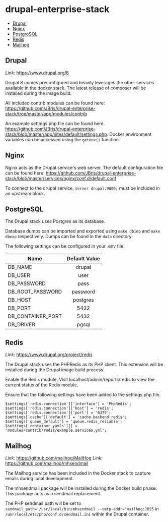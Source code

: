 # drupal-enterprise-stack

* [Drupal](#drupal)  
* [Nginx](#nginx)  
* [PostgreSQL](#postgresql)  
* [Redis](#redis)  
* [Mailhog](#mailhog)  

## Drupal <a name="drupal"/>

*Link*: https://www.drupal.org/8

Drupal 8 comes preconfigured and heavily leverages the other services available in the docker stack. The latest release of composer will be installed during the image build.

All included contrib modules can be found here: https://github.com/JBris/drupal-enterprise-stack/tree/master/app/modules/contrib

An example settings.php file can be found here. https://github.com/JBris/drupal-enterprise-stack/blob/master/app/sites/default/settings.php. Docker environment variables can be accessed using the `getenv()` function.

## Nginx <a name="nginx"/>

Nginx acts as the Drupal service's web server. The default configuration file can be found here: https://github.com/JBris/drupal-enterprise-stack/blob/master/services/nginx/conf.d/default.conf

To connect to the drupal service, `server drupal:9000;` must be included in an upstream block.

## PostgreSQL <a name="postgresql"/>

The Drupal stack uses Postgres as its database. 

Database dumps can be imported and exported using `make dbimp` and `make dbexp` respectively. Dumps can be found in the `data` directory.

The following settings can be configured in your .env file:

| Name        | Default Value           |  
| ------------- |:-------------:|  
| DB_NAME     | drupal | 
| DB_USER    | user      |    
| DB_PASSWORD | pass     |    
| DB_ROOT_PASSWORD | password     |    
| DB_HOST | postgres     |    
| DB_PORT | 5432     |    
| DB_CONTAINER_PORT | 5432     |    
| DB_DRIVER | pgsql     |    


## Redis <a name="redis"/>

*Link:* https://www.drupal.org/project/redis

The Drupal stack uses the PHPRedis as its PHP client. This extension will be installed during the Drupal image build process.

Enable the Redis module. Visit localhost/admin/reports/redis to view the current status of the Redis module.

Ensure that the following settings have been added to the settings.php file.

```
$settings['redis.connection']['interface'] = 'PhpRedis'; 
$settings['redis.connection']['host'] = 'redis';  
$settings['redis.connection']['port'] = '6379';  
$settings['cache']['default'] = 'cache.backend.redis';
$settings['queue_default'] = 'queue.redis_reliable';
$settings['container_yamls'][] = 'modules/contrib/redis/example.services.yml';
```

## Mailhog <a name="mailhog"/>

*Link:* https://github.com/mailhog/MailHog
*Link:* https://github.com/mailhog/mhsendmail

The Mailhog service has been included in the Docker stack to capture emails during local development.

The mhsendmail package will be installed during the Docker build phase. This package acts as a sendmail replacement.

The PHP sendmail path will be set to `sendmail_path='/usr/local/bin/mhsendmail --smtp-addr="mailhog:1025` in `/usr/local/etc/php/conf.d/sendmail.ini` within the Drupal container.
